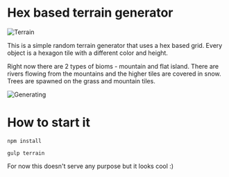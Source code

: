 # Hex based terrain generator

![Terrain](http://i.imgur.com/eN5RdSb.png)

This is a simple random terrain generator that uses a hex based grid. Every object is a hexagon tile with a different color and height.

Right now there are 2 types of bioms - mountain and flat island. There are rivers flowing from the mountains and the higher tiles are covered in snow. Trees are spawned on the grass and mountain tiles.

![Generating](http://i.imgur.com/Vogd5eJ.gif)

# How to start it

```
npm install
```
```
gulp terrain
```

For now this doesn't serve any purpose but it looks cool :)